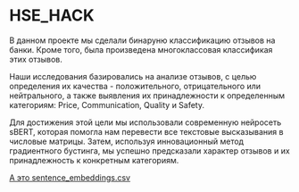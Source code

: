 # HSE_HACK

В данном проекте мы сделали бинаруню классификацию отзывов на банки. Кроме того, была произведена многоклассовая классификая этих отзывов.

Наши исследования базировались на анализе отзывов, с целью определения их качества - положительного, отрицательного или нейтрального, а также выявления их принадлежности к определенным категориям: Price, Communication, Quality и Safety.

Для достижения этой цели мы использовали современную нейросеть sBERT, которая помогла нам перевести все текстовые высказывания в числовые матрицы. Затем, используя инновационный метод градиентного бустинга, мы успешно предсказали характер отзывов и их принадлежность к конкретным категориям.

[А это sentence_embeddings.csv](https://drive.google.com/file/d/1oU0EdpDmTox9qYq6TJus0Y_W_EG4NFYE/view?usp=share_link)
